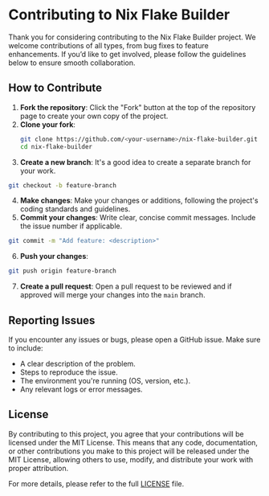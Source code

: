 # Contributing to Nix Flake Builder

Thank you for considering contributing to the Nix Flake Builder project. We welcome contributions of all types, from bug fixes to feature enhancements. If you’d like to get involved, please follow the guidelines below to ensure smooth collaboration.

## How to Contribute

1. **Fork the repository**: Click the "Fork" button at the top of the repository page to create your own copy of the project.
2. **Clone your fork**: 
   ```bash
   git clone https://github.com/<your-username>/nix-flake-builder.git
   cd nix-flake-builder
3. **Create a new branch**: It's a good idea to create a separate branch for your work.

```bash
git checkout -b feature-branch
```
4. **Make changes**: Make your changes or additions, following the project's coding standards and guidelines.
5. **Commit your changes**: Write clear, concise commit messages. Include the issue number if applicable.
```bash
git commit -m "Add feature: <description>"
```
6. **Push your changes**:
```bash
git push origin feature-branch
```
7. **Create a pull request**: Open a pull request to be reviewed and if approved will merge your changes into the `main` branch.

## Reporting Issues

If you encounter any issues or bugs, please open a GitHub issue. Make sure to include:

- A clear description of the problem.
- Steps to reproduce the issue.
- The environment you're running (OS, version, etc.).
- Any relevant logs or error messages.

## License

By contributing to this project, you agree that your contributions will be licensed under the MIT License. This means that any code, documentation, or other contributions you make to this project will be released under the MIT License, allowing others to use, modify, and distribute your work with proper attribution.

For more details, please refer to the full [LICENSE](LICENSE) file.